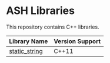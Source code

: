 # ASH Libraries

This repository contains C++ libraries.

| Library Name | Version Support |
| - | - |
| [static_string](./Doc/static_string.md) | C++11 |
